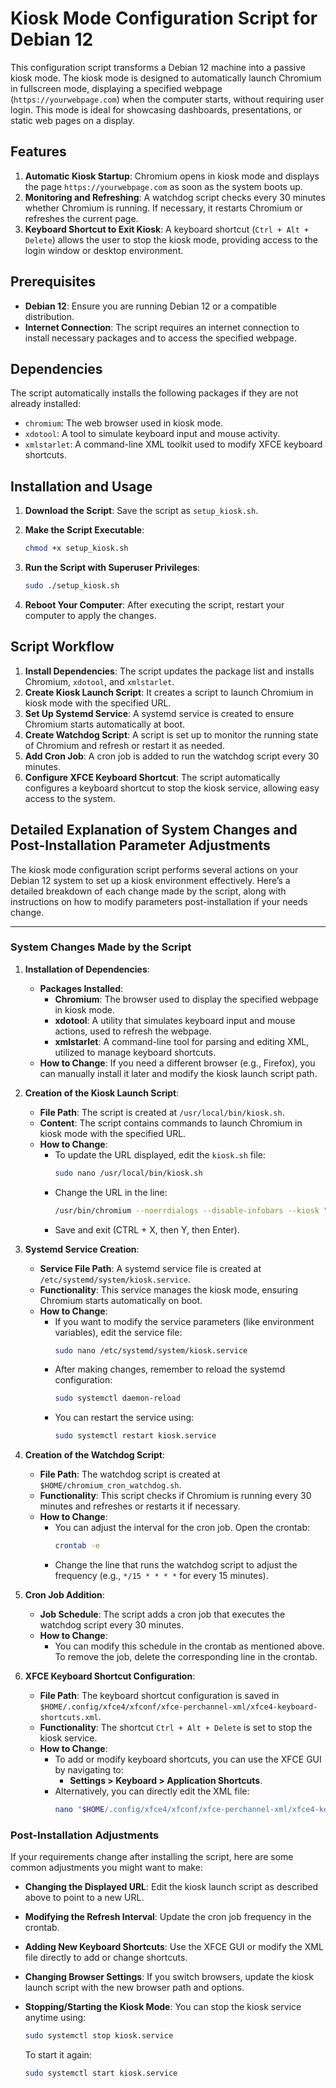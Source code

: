 # Kiosk Mode Configuration Script for Debian 12

This configuration script transforms a Debian 12 machine into a passive kiosk mode. The kiosk mode is designed to automatically launch Chromium in fullscreen mode, displaying a specified webpage (`https://yourwebpage.com`) when the computer starts, without requiring user login. This mode is ideal for showcasing dashboards, presentations, or static web pages on a display.

## Features

1. **Automatic Kiosk Startup**: Chromium opens in kiosk mode and displays the page `https://yourwebpage.com` as soon as the system boots up.
2. **Monitoring and Refreshing**: A watchdog script checks every 30 minutes whether Chromium is running. If necessary, it restarts Chromium or refreshes the current page.
3. **Keyboard Shortcut to Exit Kiosk**: A keyboard shortcut (`Ctrl + Alt + Delete`) allows the user to stop the kiosk mode, providing access to the login window or desktop environment.

## Prerequisites

- **Debian 12**: Ensure you are running Debian 12 or a compatible distribution.
- **Internet Connection**: The script requires an internet connection to install necessary packages and to access the specified webpage.

## Dependencies

The script automatically installs the following packages if they are not already installed:
- `chromium`: The web browser used in kiosk mode.
- `xdotool`: A tool to simulate keyboard input and mouse activity.
- `xmlstarlet`: A command-line XML toolkit used to modify XFCE keyboard shortcuts.

## Installation and Usage

1. **Download the Script**: Save the script as `setup_kiosk.sh`.

2. **Make the Script Executable**:
   ```bash
   chmod +x setup_kiosk.sh
   ```

3. **Run the Script with Superuser Privileges**:
   ```bash
   sudo ./setup_kiosk.sh
   ```

4. **Reboot Your Computer**: After executing the script, restart your computer to apply the changes.

## Script Workflow

1. **Install Dependencies**: The script updates the package list and installs Chromium, `xdotool`, and `xmlstarlet`.
2. **Create Kiosk Launch Script**: It creates a script to launch Chromium in kiosk mode with the specified URL.
3. **Set Up Systemd Service**: A systemd service is created to ensure Chromium starts automatically at boot.
4. **Create Watchdog Script**: A script is set up to monitor the running state of Chromium and refresh or restart it as needed.
5. **Add Cron Job**: A cron job is added to run the watchdog script every 30 minutes.
6. **Configure XFCE Keyboard Shortcut**: The script automatically configures a keyboard shortcut to stop the kiosk service, allowing easy access to the system.

## Detailed Explanation of System Changes and Post-Installation Parameter Adjustments

The kiosk mode configuration script performs several actions on your Debian 12 system to set up a kiosk environment effectively. Here’s a detailed breakdown of each change made by the script, along with instructions on how to modify parameters post-installation if your needs change.

---

### System Changes Made by the Script

1. **Installation of Dependencies**:
   - **Packages Installed**: 
     - **Chromium**: The browser used to display the specified webpage in kiosk mode.
     - **xdotool**: A utility that simulates keyboard input and mouse actions, used to refresh the webpage.
     - **xmlstarlet**: A command-line tool for parsing and editing XML, utilized to manage keyboard shortcuts.
   - **How to Change**: If you need a different browser (e.g., Firefox), you can manually install it later and modify the kiosk launch script path.

2. **Creation of the Kiosk Launch Script**:
   - **File Path**: The script is created at `/usr/local/bin/kiosk.sh`.
   - **Content**: The script contains commands to launch Chromium in kiosk mode with the specified URL.
   - **How to Change**: 
     - To update the URL displayed, edit the `kiosk.sh` file:
       ```bash
       sudo nano /usr/local/bin/kiosk.sh
       ```
     - Change the URL in the line:
       ```bash
       /usr/bin/chromium --noerrdialogs --disable-infobars --kiosk "https://yourwebpage.com"
       ```
     - Save and exit (CTRL + X, then Y, then Enter).

3. **Systemd Service Creation**:
   - **Service File Path**: A systemd service file is created at `/etc/systemd/system/kiosk.service`.
   - **Functionality**: This service manages the kiosk mode, ensuring Chromium starts automatically on boot.
   - **How to Change**:
     - If you want to modify the service parameters (like environment variables), edit the service file:
       ```bash
       sudo nano /etc/systemd/system/kiosk.service
       ```
     - After making changes, remember to reload the systemd configuration:
       ```bash
       sudo systemctl daemon-reload
       ```
     - You can restart the service using:
       ```bash
       sudo systemctl restart kiosk.service
       ```

4. **Creation of the Watchdog Script**:
   - **File Path**: The watchdog script is created at `$HOME/chromium_cron_watchdog.sh`.
   - **Functionality**: This script checks if Chromium is running every 30 minutes and refreshes or restarts it if necessary.
   - **How to Change**:
     - You can adjust the interval for the cron job. Open the crontab:
       ```bash
       crontab -e
       ```
     - Change the line that runs the watchdog script to adjust the frequency (e.g., `*/15 * * * *` for every 15 minutes).

5. **Cron Job Addition**:
   - **Job Schedule**: The script adds a cron job that executes the watchdog script every 30 minutes.
   - **How to Change**: 
     - You can modify this schedule in the crontab as mentioned above. To remove the job, delete the corresponding line in the crontab.

6. **XFCE Keyboard Shortcut Configuration**:
   - **File Path**: The keyboard shortcut configuration is saved in `$HOME/.config/xfce4/xfconf/xfce-perchannel-xml/xfce4-keyboard-shortcuts.xml`.
   - **Functionality**: The shortcut `Ctrl + Alt + Delete` is set to stop the kiosk service.
   - **How to Change**: 
     - To add or modify keyboard shortcuts, you can use the XFCE GUI by navigating to:
       - **Settings > Keyboard > Application Shortcuts**.
     - Alternatively, you can directly edit the XML file:
       ```bash
       nano "$HOME/.config/xfce4/xfconf/xfce-perchannel-xml/xfce4-keyboard-shortcuts.xml"
       ```

### Post-Installation Adjustments

If your requirements change after installing the script, here are some common adjustments you might want to make:

- **Changing the Displayed URL**:
  Edit the kiosk launch script as described above to point to a new URL.

- **Modifying the Refresh Interval**:
  Update the cron job frequency in the crontab.

- **Adding New Keyboard Shortcuts**:
  Use the XFCE GUI or modify the XML file directly to add or change shortcuts.

- **Changing Browser Settings**:
  If you switch browsers, update the kiosk launch script with the new browser path and options.

- **Stopping/Starting the Kiosk Mode**:
  You can stop the kiosk service anytime using:
  ```bash
  sudo systemctl stop kiosk.service
  ```
  To start it again:
  ```bash
  sudo systemctl start kiosk.service
  ```


